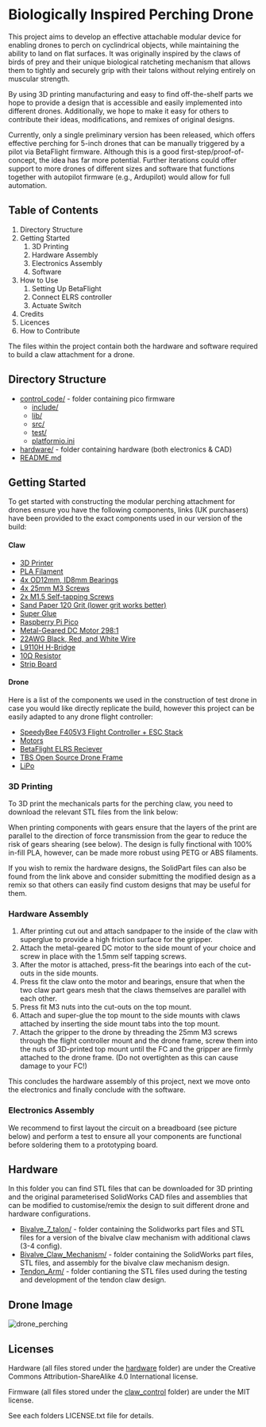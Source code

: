 # Biologically Inspired Perching Drone
This project aims to develop an effective attachable modular device for enabling drones to perch on cyclindrical objects, while maintaining the ability to land on flat surfaces. It was originally inspired by the claws of birds of prey and their unique biological ratcheting mechanism that allows them to tightly and securely grip with their talons without relying entirely on muscular strength.

By using 3D printing manufacturing and easy to find off-the-shelf parts we hope to provide a design that is accessible and easily implemented into different drones. Additionally, we hope to make it easy for others to contribute their ideas, modifications, and remixes of original designs.

Currently, only a single preliminary version has been released, which offers effective perching for 5-inch drones that can be manually triggered by a pilot via BetaFlight firmware. Although this is a good first-step/proof-of-concept, the idea has far more potential. Further iterations could offer support to more drones of different sizes and software that functions together with autopilot firmware (e.g., Ardupilot) would allow for full automation.

## Table of Contents
1. Directory Structure
2. Getting Started
   1. 3D Printing
   2. Hardware Assembly
   3. Electronics Assembly
   4. Software
4. How to Use
   1. Setting Up BetaFlight
   2. Connect ELRS controller
   3. Actuate Switch
6. Credits
7. Licences
8. How to Contribute

The files within the project contain both the hardware and software required to build a claw attachment for a drone.

## Directory Structure
* [control_code/](./biologically-inspired-perching-drone/claw_control)  - folder containing pico firmware
  * [include/](./biologically-inspired-perching-drone/claw_control/include)
  * [lib/](./biologically-inspired-perching-drone/claw_control/lib)
  * [src/](./biologically-inspired-perching-drone/claw_control/src)
  * [test/](./biologically-inspired-perching-drone/claw_control/test)
  * [platformio.ini](./biologically-inspired-perching-drone/claw_control/platformio.ini)
* [hardware/](./biologically-inspired-perching-drone/hardware)          - folder containing hardware (both electronics & CAD)
* [README.md](./biologically-inspired-perching-drone/README.md)

## Getting Started
To get started with constructing the modular perching attachment for drones ensure you have the following components, links (UK purchasers) have been provided to the exact components used in our version of the build:
#### Claw
* [3D Printer](https://www.crealityofficial.co.uk/products/official-creality-ender-3-3d-printer?gclid=CjwKCAjw5_GmBhBIEiwA5QSMxMXDsvX_tW-ISPtKeVc1NaB69DFpaEF8qKHRZwr1OY2PAPOxLsnU4xoC1LYQAvD_BwE)
* [PLA Filament](https://www.amazon.co.uk/s?k=pla+filament&adgrpid=78891941511&hvadid=606046905090&hvdev=c&hvlocphy=9045801&hvnetw=g&hvqmt=e&hvrand=5819192572464950726&hvtargid=kwd-29312074397&hydadcr=13760_2300773&tag=googhydr-21&ref=pd_sl_1zij8bcx5k_e)
* [4x OD12mm, ID8mm Bearings](https://simplybearings.co.uk/shop/p2772/Budget-MR1282Z-Metal-Shielded-Deep-Groove-Ball-Bearing-8x12x3.5mm/product_info.html)
* [4x 25mm M3 Screws](https://www.accu.co.uk/cap-head-screws/2804-SSC-M3-25-A2?uk_google_shopping=1&c=3&gclid=CjwKCAjwivemBhBhEiwAJxNWN9nE6UgO0qUt18KDeclZdjt5iMfUIQenEBjWHBwZsNzfqwtM-vBovRoC3A4QAvD_BwE)
* [2x M1.5 Self-tapping Screws](https://cpc.farnell.com/neutrik/a-screw-1-8/screws-for-d-mounts-a-type/dp/AV18050?mckv=s_dc|pcrid|426684131039|kword||match||plid||slid||product|AV18050|pgrid|100371158878|ptaid|pla-1869734976461|&CMP=KNC-GUK-CPC-SHOPPING-9262013734-100371158878-AV18050&s_kwcid=AL!5616!3!426684131039!!!network}!1869734976461!&gclid=CjwKCAjwivemBhBhEiwAJxNWN8YT4Eb2GvifQI9ZS6wh_OzB7m4AdSvY-hiyPY48TIBvsaB6Vbc0dBoCt_0QAvD_BwE)
* [Sand Paper 120 Grit (lower grit works better)](https://www.amazon.co.uk/s?k=sandpaper&crid=HUOTKIT8XZ5P&sprefix=sandpap%2Caps%2C128&ref=nb_sb_noss_2)
* [Super Glue](https://www.amazon.co.uk/Gorilla-4044205-Superglue-15g/dp/B003CT4XT0/ref=sxts_rp_s_1_0?content-id=amzn1.sym.07198d44-a16f-4503-b71e-3f4c67470a0f%3Aamzn1.sym.07198d44-a16f-4503-b71e-3f4c67470a0f&crid=3U46AON4XNTIE&cv_ct_cx=super%2Bglue&keywords=super%2Bglue&pd_rd_i=B003CT4XT0&pd_rd_r=47f26ec3-a199-42ab-9789-1182f3514e07&pd_rd_w=P5udf&pd_rd_wg=kLEzL&pf_rd_p=07198d44-a16f-4503-b71e-3f4c67470a0f&pf_rd_r=HG953RS7NASVVNRHSK70&qid=1692183417&sbo=RZvfv%2F%2FHxDF%2BO5021pAnSA%3D%3D&sprefix=super%2Bglu%2Caps%2C127&sr=1-1-1890b328-3a40-4864-baa0-a8eddba1bf6a&th=1)
* [Raspberry Pi Pico](https://thepihut.com/products/raspberry-pi-pico)
* [Metal-Geared DC Motor 298:1](https://thepihut.com/products/micro-metal-gearmotor?variant=35654648273&currency=GBP&utm_medium=product_sync&utm_source=google&utm_content=sag_organic&utm_campaign=sag_organic&gclid=Cj0KCQiA6fafBhC1ARIsAIJjL8mLdStrBHD3Pgv4j3L-IIv1ZZDEiXFt3Oo2TUNnxJZUXy6bFfqBKtkaAjwJEALw_wcB)
* [22AWG Black, Red, and White Wire](https://www.amazon.co.uk/TUOFENG-Electric-Flexible-Different-Electronic/dp/B07G72DRKC/ref=sr_1_1_sspa?crid=3U9S56MR5OMVS&keywords=22awg%2Bsilicone%2Bwire&qid=1692281205&sprefix=22AW%2Caps%2C161&sr=8-1-spons&sp_csd=d2lkZ2V0TmFtZT1zcF9hdGY&th=1)
* [L9110H H-Bridge](https://thepihut.com/products/l9110h-h-bridge-motor-driver-for-dc-motors-8-dip?variant=39823794634947)
* [10Ω Resistor](https://thepihut.com/products/resistor-packs?variant=37986550481091&currency=GBP&utm_medium=product_sync&utm_source=google&utm_content=sag_organic&utm_campaign=sag_organic&gclid=CjwKCAjwivemBhBhEiwAJxNWN_s7JJdB-hqIBEtf6_qF9BAwgs8ZXRBKjHlvWR9Kjt12iqXppCH54xoCAaQQAvD_BwE)
* [Strip Board](https://thepihut.com/products/universal-proto-board-pcbs-4cm-x-6cm-3-pack)

#### Drone
Here is a list of the components we used in the construction of test drone in case you would like directly replicate the build, however this project can be easily adapted to any drone flight controller:
* [SpeedyBee F405V3 Flight Controller + ESC Stack](https://www.unmannedtechshop.co.uk/product/speedybee-f405-v3-bls-50a-4in1-flight-stack/?gclid=CjwKCAjwivemBhBhEiwAJxNWN6jE5y21ktbdwFi6sgO14pVqPU7F3PHDaCu1INcH72N3wYPJjWJN5hoCyHEQAvD_BwE)
* [Motors](https://cheapdrone.co.uk/dys-sun-fun-sf2207-2207-2400kv-2750kv-4-5s-brushless-motor-cw-thread-for-rc-drone-fpv-racing-drone-parts)
* [BetaFlight ELRS Reciever](https://www.unmannedtechshop.co.uk/product/betafpv-elrs-lite-receiver-2-4ghz-flat-antenna/)
* [TBS Open Source Drone Frame](https://www.quadcopters.co.uk/tbs-source-one/tbs-source-two-racing-frame-v01)
* [LiPo](https://www.amazon.co.uk/GOLDBAT-Battery-Airplane-Quadcopter-Helicopter/dp/B0BVZDYGQ8/ref=sr_1_5?keywords=3s+2200mah+lipo&qid=1692314138&sprefix=3S+2%2Caps%2C117&sr=8-5)

### 3D Printing
To 3D print the mechanicals parts for the perching claw, you need to download the relevant STL files from the link below:

When printing components with gears ensure that the layers of the print are parallel to the direction of force transmission from the gear to reduce the risk of gears shearing (see below). The design is fully finctional with 100% in-fill PLA, however, can be made more robust using PETG or ABS filaments.

If you wish to remix the hardware designs, the SolidPart files can also be found from the link above and consider submitting the modified design as a remix so that others can easily find custom designs that may be useful for them.

### Hardware Assembly
1. After printing cut out and attach sandpaper to the inside of the claw with superglue to provide a high friction surface for the gripper.
2. Attach the metal-geared DC motor to the side mount of your choice and screw in place with the 1.5mm self tapping screws.
3. After the motor is attached, press-fit the bearings into each of the cut-outs in the side mounts.
4. Press fit the claw onto the motor and bearings, ensure that when the two claw part gears mesh that the claws themselves are parallel with each other.
5. Press fit M3 nuts into the cut-outs on the top mount.
6. Attach and super-glue the top mount to the side mounts with claws attached by inserting the side mount tabs into the top mount.
7. Attach the gripper to the drone by threading the 25mm M3 screws through the flight controller mount and the drone frame, screw them into the nuts of 3D-printed top mount until the FC and the gripper are firmly attached to the drone frame. (Do not overtighten as this can cause damage to your FC!)

This concludes the hardware assembly of this project, next we move onto the electronics and finally conclude with the software.

### Electronics Assembly
We recommend to first layout the circuit on a breadboard (see picture below) and perform a test to ensure all your components are functional before soldering them to a prototyping board.

## Hardware
In this folder you can find STL files that can be downloaded for 3D printing and the original parameterised SolidWorks CAD files and assemblies that can be modified to customise/remix the design to suit different drone and hardware configurations. 
* [Bivalve_7_talon/](./biologically-inspired-perching-drone/hardware/Bivalve_7_talon) - folder containing the Solidworks part files and STL files for a version of the bivalve claw mechanism with additional claws (3-4 config).
* [Bivalve_Claw_Mechanism/](./biologically-inspired-perching-drone/hardware/Bivalve_Claw_Mechanism) - folder containing the SolidWorks part files, STL files, and assembly for the bivalve claw mechanism design.
* [Tendon_Arm/](./biologically-inspired-perching-drone/hardware/Tendon_Arm) - folder contianing the STL files used during the testing and development of the tendon claw design.


## Drone Image
![drone_perching](./images/drone_perching.jpeg)

## Licenses
Hardware (all files stored under the [hardware](./biologically-inspired-perching-drone/hardware) folder) are under the Creative Commons Attribution-ShareAlike 4.0 International license.

Firmware (all files stored under the [claw_control](./biologically-inspired-perching-drone/claw_control) folder) are under the MIT license.

See each folders LICENSE.txt file for details.

